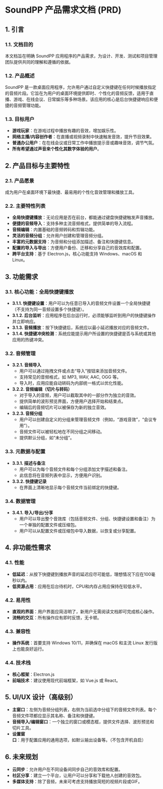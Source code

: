# SoundPP 产品需求文档 (PRD)

## 1. 引言

### 1.1. 文档目的
本文档旨在明确 SoundPP 应用程序的产品需求，为设计、开发、测试和项目管理团队提供共同的理解和遵循的依据。

### 1.2. 产品概述
SoundPP 是一款桌面应用程序，允许用户通过自定义快捷键在任何时候播放指定的音频片段。它旨在为用户的桌面环境提供即时、个性化的音频反馈，适用于直播、游戏、在线会议、日常娱乐等多种场景。该应用的核心是后台快捷键响应和便捷的音频管理功能。

### 1.3. 目标用户
*   **游戏玩家**：在游戏过程中播放有趣的音效，增加娱乐性。
*   **网络主播/内容创作者**：在直播或视频录制中快速触发音效，提升节目效果。
*   **普通办公用户**：在在线会议或日常工作中播放提示音或趣味音效，调节气氛。
*   **所有希望通过声音来个性化其数字体验的用户**。

## 2. 产品目标与主要特性

### 2.1. 产品愿景
成为用户在桌面环境下最快捷、最易用的个性化音效管理和播放工具。

### 2.2. 主要特性列表
*   **全局快捷键播放**：无论应用是否在前台，都能通过键盘快捷键触发声音播放。
*   **便捷的音频导入**：支持多种主流音频格式，提供简单的导入流程。
*   **音频编辑**：内置基础的音频转码和剪辑功能。
*   **灵活的音频分组**：允许用户创建和管理音频分组。
*   **丰富的元数据支持**：为音频和分组添加描述、备注和快捷键信息。
*   **配置的导入与导出**：方便用户备份、迁移和分享自己的音效库和配置。
*   **跨平台支持**：基于 Electron.js，核心功能支持 Windows、macOS 和 Linux。

## 3. 功能需求

### 3.1. 核心功能：全局快捷键播放
*   **3.1.1. 快捷键设置**：用户可以为任意已导入的音频文件设置一个全局快捷键（不支持为同一音频设置多个快捷键）。
*   **3.1.2. 后台监听**：应用程序在后台运行时，必须能够监听到用户的快捷键操作并立即响应。
*   **3.1.3. 音频播放**：按下快捷键后，系统应以最小延迟播放对应的音频文件。
*   **3.1.4. 快捷键冲突检测**：系统应能提示用户所设置的快捷键是否与系统或其他应用的热键冲突。

### 3.2. 音频管理
*   **3.2.1. 音频导入**
    *   用户可以通过拖拽文件或点击“导入”按钮来添加音频文件。
    *   支持常见的音频格式，如 MP3, WAV, AAC, OGG 等。
    *   导入时，应用应能自动转码为内部统一格式以优化性能。
*   **3.2.2. 音频编辑（切片与转码）**
    *   对于导入的音频，用户可以截取其中的一部分作为独立的音效。
    *   提供简单的波形预览界面，方便用户选择开始和结束点。
    *   编辑后的音频切片可以被保存为新的独立音效。
*   **3.2.3. 音频分组**
    *   用户可以创建自定义的分组来管理音频文件（例如，“游戏音效”，“会议专用”）。
    *   音频文件可以被轻松地在不同分组之间移动。
    *   提供默认分组，如“未分组”。

### 3.3. 元数据与配置
*   **3.3.1. 描述与备注**
    *   用户可以为每个音频文件和每个分组添加文字描述和备注。
    *   此信息将在音频列表中显示，方便用户识别。
*   **3.3.2. 快捷键记录**
    *   在界面上清晰地显示每个音频文件当前绑定的快捷键。

### 3.4. 数据管理
*   **3.4.1. 导入/导出/分享**
    *   用户可以导出整个音效库（包括音频文件、分组、快捷键设置和备注）为一个单独的配置文件或压缩包。
    *   用户可以从配置文件或压缩包中导入数据，以恢复或分享配置。

## 4. 非功能性需求

### 4.1. 性能
*   **低延迟**：从按下快捷键到播放声音的延迟应尽可能低，理想情况下应在100毫秒以内。
*   **低资源占用**：应用在后台待机时，CPU和内存占用应保持在较低水平。

### 4.2. 易用性
*   **直观的界面**：用户界面应简洁明了，新用户无需阅读文档即可完成核心操作。
*   **流畅的交互**：所有操作应有即时反馈，无卡顿。

### 4.3. 兼容性
*   **操作系统**：首要支持 Windows 10/11，并确保在 macOS 和主流 Linux 发行版上也能良好运行。

### 4.4. 技术栈
*   **核心框架**：Electron.js
*   **前端技术**：建议使用现代前端框架，如 Vue.js 或 React。

## 5. UI/UX 设计（高级别）

*   **主窗口**：左侧为音频分组列表，右侧为当前选中分组下的音频文件列表。每个音频文件项都应显示其名称、备注和快捷键。
*   **音频导入/编辑窗口**：一个独立的窗口或模态框，提供文件选择、波形预览和切片工具。
*   **设置窗口**：用于配置应用的通用选项，如默认输出设备等。（不包含开机自启）

## 6. 未来规划
*   **云同步**：允许用户在不同设备间同步自己的音效库和配置。
*   **社区分享**：建立一个平台，让用户可以分享和下载他人创建的音效包。
*   **多媒体支持**：除了音频，未来可考虑支持播放简短的视频片段或GIF。